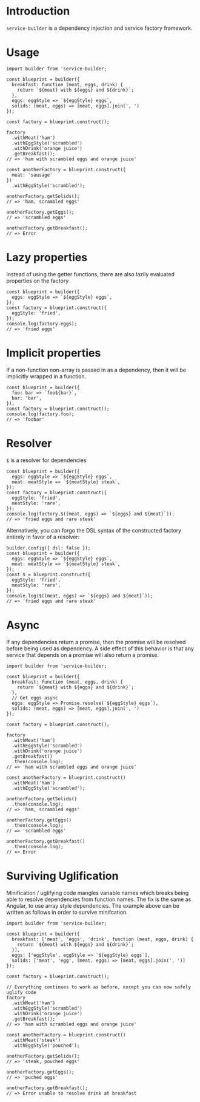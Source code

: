 # Introduction

`service-builder` is a dependency injection and service factory framework.

# Usage

```
import builder from 'service-builder;

const blueprint = builder({
  breakfast: function (meat, eggs, drink) {
    return `${meat} with ${eggs} and ${drink}`;
  },
  eggs: eggStyle => `${eggStyle} eggs`,
  solids: (meat, eggs) => [meat, eggs].join(', ')
});

const factory = blueprint.construct();

factory
  .withMeat('ham')
  .withEggStyle('scrambled')
  .withDrink('orange juice')
  .getBreakfast();
// => 'ham with scrambled eggs and orange juice'

const anotherFactory = blueprint.construct({
  meat: 'sausage'
})
  .withEggStyle('scrambled');

anotherFactory.getSolids();
// => 'ham, scrambled eggs'

anotherFactory.getEggs();
// => 'scrambled eggs'

anotherFactory.getBreakfast();
// => Error
```
# Lazy properties
Instead of using the getter functions, there are also lazily evaluated properties on the factory

```
const blueprint = builder({
  eggs: eggStyle => `${eggStyle} eggs`,
});
const factory = blueprint.construct({
  eggStyle: 'fried',
});
console.log(factory.eggs);
// => 'fried eggs'
```

# Implicit properties
If a non-function non-array is passed in as a dependency, then it will be implicitly wrapped in a function.

```
const blueprint = builder({
  foo: bar => `foo${bar}`,
  bar: 'bar',  
});
const factory = blueprint.construct();
console.log(factory.foo);
// => 'foobar'
```

# Resolver

`$` is a resolver for dependencies

```
const blueprint = builder({
  eggs: eggStyle => `${eggStyle} eggs`,
  meat: meatStyle => `${meatStyle} steak`,
});
const factory = blueprint.construct({
  eggStyle: 'fried',
  meatStyle: 'rare',
});
console.log(factory.$((meat, eggs) => `${eggs} and ${meat}`));
// => 'fried eggs and rare steak'
```

Alternatively, you can forgo the DSL syntax of the constructed factory entirely in favor of a resolver:

```
builder.config({ dsl: false });
const blueprint = builder({
  eggs: eggStyle => `${eggStyle} eggs`,
  meat: meatStyle => `${meatStyle} steak`,
});
const $ = blueprint.construct({
  eggStyle: 'fried',
  meatStyle: 'rare',
});
console.log($((meat, eggs) => `${eggs} and ${meat}`));
// => 'fried eggs and rare steak'
```

# Async

If any dependencies return a promise, then the promise will be resolved before being used as dependency.  A side effect of this behavior is that any service that depends on a promise will also return a promise.

```
import builder from 'service-builder;

const blueprint = builder({
  breakfast: function (meat, eggs, drink) {
    return `${meat} with ${eggs} and ${drink}`;
  },
  // Get eggs async
  eggs: eggStyle => Promise.resolve(`${eggStyle} eggs`),
  solids: (meat, eggs) => [meat, eggs].join(', ')
});

const factory = blueprint.construct();

factory
  .withMeat('ham')
  .withEggStyle('scrambled')
  .withDrink('orange juice')
  .getBreakfast()
  .then(console.log);
// => 'ham with scrambled eggs and orange juice'

const anotherFactory = blueprint.construct()
  .withMeat('ham')
  .withEggStyle('scrambled');

anotherFactory.getSolids()
  .then(console.log);
// => 'ham, scrambled eggs'

anotherFactory.getEggs()
  .then(console.log);
// => 'scrambled eggs'

anotherFactory.getBreakfast()
  .then(console.log);
// => Error

```

# Surviving Uglification

Minification / uglifying code mangles variable names which breaks being able to resolve dependencies from function names.  The fix is the same as Angular, to use array style dependencies.  The example above can be written as follows in order to survive minifcation.

```
import builder from 'service-builder;

const blueprint = builder({
  breakfast: ['meat', 'eggs', 'drink', function (meat, eggs, drink) {
    return `${meat} with ${eggs} and ${drink}`;
  }],
  eggs: ['eggStyle', eggStyle => `${eggStyle} eggs`],
  solids: ['meat', 'egg', (meat, eggs) => [meat, eggs].join(', ')]
});

const factory = blueprint.construct();

// Everything continues to work as before, except you can now safely uglify code
factory
  .withMeat('ham')
  .withEggStyle('scrambled')
  .withDrink('orange juice')
  .getBreakfast();
// => 'ham with scrambled eggs and orange juice'

const anotherFactory = blueprint.construct()
  .withMeat('steak')
  .withEggStyle('pouched');

anotherFactory.getSolids();
// => 'steak, pouched eggs'

anotherFactory.getEggs();
// => 'puched eggs'

anotherFactory.getBreakfast();
// => Error unable to resolve drink at breakfast
```
